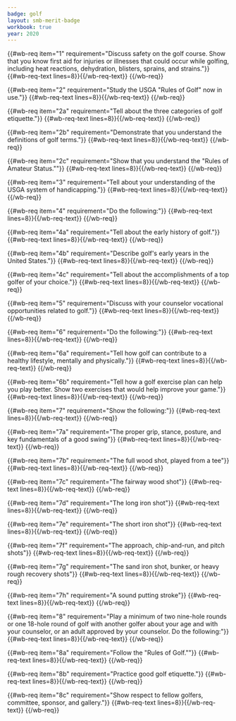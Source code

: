 ```yaml
---
badge: golf
layout: smb-merit-badge
workbook: true
year: 2020
---
```



{{#wb-req item="1" requirement="Discuss safety on the golf course. Show that you know first aid for injuries or illnesses that could occur while golfing, including heat reactions, dehydration, blisters, sprains, and strains."}}
{{#wb-req-text lines=8}}{{/wb-req-text}}
{{/wb-req}}

{{#wb-req item="2" requirement="Study the USGA \"Rules of Golf\" now in use."}}
{{#wb-req-text lines=8}}{{/wb-req-text}}
{{/wb-req}}

{{#wb-req item="2a" requirement="Tell about the three categories of golf etiquette."}}
{{#wb-req-text lines=8}}{{/wb-req-text}}
{{/wb-req}}

{{#wb-req item="2b" requirement="Demonstrate that you understand the definitions of golf terms."}}
{{#wb-req-text lines=8}}{{/wb-req-text}}
{{/wb-req}}

{{#wb-req item="2c" requirement="Show that you understand the \"Rules of Amateur Status.\""}}
{{#wb-req-text lines=8}}{{/wb-req-text}}
{{/wb-req}}

{{#wb-req item="3" requirement="Tell about your understanding of the USGA system of handicapping."}}
{{#wb-req-text lines=8}}{{/wb-req-text}}
{{/wb-req}}

{{#wb-req item="4" requirement="Do the following:"}}
{{#wb-req-text lines=8}}{{/wb-req-text}}
{{/wb-req}}

{{#wb-req item="4a" requirement="Tell about the early history of golf."}}
{{#wb-req-text lines=8}}{{/wb-req-text}}
{{/wb-req}}

{{#wb-req item="4b" requirement="Describe golf's early years in the United States."}}
{{#wb-req-text lines=8}}{{/wb-req-text}}
{{/wb-req}}

{{#wb-req item="4c" requirement="Tell about the accomplishments of a top golfer of your choice."}}
{{#wb-req-text lines=8}}{{/wb-req-text}}
{{/wb-req}}

{{#wb-req item="5" requirement="Discuss with your counselor vocational opportunities related to golf."}}
{{#wb-req-text lines=8}}{{/wb-req-text}}
{{/wb-req}}

{{#wb-req item="6" requirement="Do the following:"}}
{{#wb-req-text lines=8}}{{/wb-req-text}}
{{/wb-req}}

{{#wb-req item="6a" requirement="Tell how golf can contribute to a healthy lifestyle, mentally and physically."}}
{{#wb-req-text lines=8}}{{/wb-req-text}}
{{/wb-req}}

{{#wb-req item="6b" requirement="Tell how a golf exercise plan can help you play better. Show two exercises that would help improve your game."}}
{{#wb-req-text lines=8}}{{/wb-req-text}}
{{/wb-req}}

{{#wb-req item="7" requirement="Show the following:"}}
{{#wb-req-text lines=8}}{{/wb-req-text}}
{{/wb-req}}

{{#wb-req item="7a" requirement="The proper grip, stance, posture, and key fundamentals of a good swing"}}
{{#wb-req-text lines=8}}{{/wb-req-text}}
{{/wb-req}}

{{#wb-req item="7b" requirement="The full wood shot, played from a tee"}}
{{#wb-req-text lines=8}}{{/wb-req-text}}
{{/wb-req}}

{{#wb-req item="7c" requirement="The fairway wood shot"}}
{{#wb-req-text lines=8}}{{/wb-req-text}}
{{/wb-req}}

{{#wb-req item="7d" requirement="The long iron shot"}}
{{#wb-req-text lines=8}}{{/wb-req-text}}
{{/wb-req}}

{{#wb-req item="7e" requirement="The short iron shot"}}
{{#wb-req-text lines=8}}{{/wb-req-text}}
{{/wb-req}}

{{#wb-req item="7f" requirement="The approach, chip-and-run, and pitch shots"}}
{{#wb-req-text lines=8}}{{/wb-req-text}}
{{/wb-req}}

{{#wb-req item="7g" requirement="The sand iron shot, bunker, or heavy rough recovery shots"}}
{{#wb-req-text lines=8}}{{/wb-req-text}}
{{/wb-req}}

{{#wb-req item="7h" requirement="A sound putting stroke"}}
{{#wb-req-text lines=8}}{{/wb-req-text}}
{{/wb-req}}

{{#wb-req item="8" requirement="Play a minimum of two nine-hole rounds or one 18-hole round of golf with another golfer about your age and with your counselor, or an adult approved by your counselor. Do the following:"}}
{{#wb-req-text lines=8}}{{/wb-req-text}}
{{/wb-req}}

{{#wb-req item="8a" requirement="Follow the \"Rules of Golf.\""}}
{{#wb-req-text lines=8}}{{/wb-req-text}}
{{/wb-req}}

{{#wb-req item="8b" requirement="Practice good golf etiquette."}}
{{#wb-req-text lines=8}}{{/wb-req-text}}
{{/wb-req}}

{{#wb-req item="8c" requirement="Show respect to fellow golfers, committee, sponsor, and gallery."}}
{{#wb-req-text lines=8}}{{/wb-req-text}}
{{/wb-req}}
